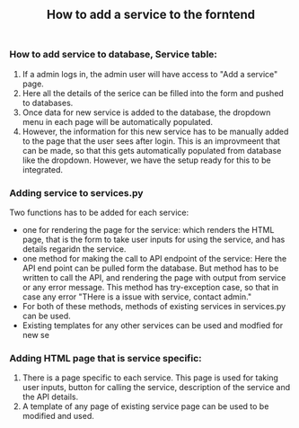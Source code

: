 ## <div align="center">How to add a service to the forntend<br /><br /></div>


### How to add service to database, Service table:
1. If a admin logs in, the admin user will have access to "Add a service" page.
2. Here all the details of the serice can be filled into the form and pushed to databases.
3. Once data for new service is added to the database, the dropdown menu in each page will be automatically populated.
4. However, the information for this new service has to be manually added to the page that the user sees after login. This is an improvmeent that can be made, so that this gets automatically populated from database like the dropdown. However, we have the setup ready for this to be integrated.

### Adding service to services.py
Two functions has to be added for each service:
  - one for rendering the page for the service: which renders the HTML page, that is the form to take user inputs for using the service, and has details regaridn the service.
  - one method for making the call to API endpoint of the service: Here the API end point can be pulled form the database. But method has to be written to call the API, and rendering the page with output from service or any error message.
  This method has try-exception case, so that in case any error "THere is a issue with service, contact admin."
  - For both of these methods, methods of existing services in services.py can be used.
  - Existing templates for any other services can be used and modfied for new se

### Adding HTML page that is service specific:
1. There is a page specific to each service. This page is used for taking user inputs, button for calling the service, description of the service and the API details.
2. A template of any page of existing service page can be used to be modified and used. 
